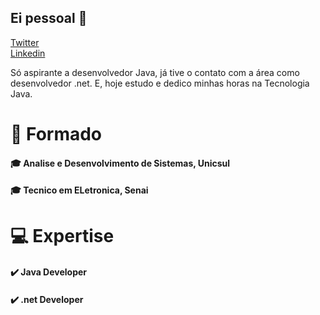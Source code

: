 ## Ei pessoal 👋
<a href="https://twitter.com/guismeiram" class="button big">Twitter</a>   
<a href="https://www.linkedin.com/in/guismeiram/" class="button big">Linkedin</a>

Só aspirante a desenvolvedor Java, já tive o contato com a área como desenvolvedor .net. E, hoje estudo e dedico minhas horas na Tecnologia Java.

# 🧍 Formado
#### 🎓 Analise e Desenvolvimento de Sistemas, Unicsul
#### 🎓 Tecnico em ELetronica, Senai

#  💻 Expertise
#### ✔️ Java Developer
#### ✔️ .net Developer
